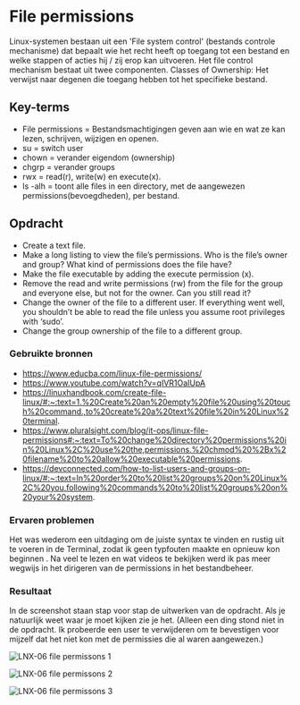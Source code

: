 # File permissions
Linux-systemen bestaan uit een 'File system control' (bestands controle mechanisme) dat bepaalt wie het recht heeft op toegang tot een bestand en welke stappen of acties hij / zij erop kan uitvoeren. Het file control mechanism bestaat uit twee componenten. Classes of Ownership: Het verwijst naar degenen die toegang hebben tot het specifieke bestand.  

## Key-terms
-   File permissions = 
Bestandsmachtigingen geven aan wie en wat ze kan lezen, schrijven, wijzigen en openen.  
-   su  = switch user
-   chown   = verander eigendom (ownership) 
-   chgrp   = verander groups 
-   rwx     = read(r), write(w) en execute(x).
-   ls -alh = toont alle files in een directory, met de aangewezen permissions(bevoegdheden), per bestand.  

## Opdracht
-   Create a text file.  
-   Make a long listing to view the file’s permissions. Who is the file’s owner and group? What kind of permissions does the file have?  
-   Make the file executable by adding the execute permission (x).
-   Remove the read and write permissions (rw) from the file for the group and everyone else, but not for the owner. Can you still read it?
-   Change the owner of the file to a different user. If everything went well, you shouldn’t be able to read the file unless you assume root privileges with ‘sudo’.
-   Change the group ownership of the file to a different group.

### Gebruikte bronnen
-   https://www.educba.com/linux-file-permissions/  
-   https://www.youtube.com/watch?v=qIVR1OaIUpA  
-   https://linuxhandbook.com/create-file-linux/#:~:text=1.%20Create%20an%20empty%20file%20using%20touch%20command.,to%20create%20a%20text%20file%20in%20Linux%20terminal.
-   https://www.pluralsight.com/blog/it-ops/linux-file-permissions#:~:text=To%20change%20directory%20permissions%20in%20Linux%2C%20use%20the,permissions.%20chmod%20%2Bx%20filename%20to%20allow%20executable%20permissions.  
-   https://devconnected.com/how-to-list-users-and-groups-on-linux/#:~:text=In%20order%20to%20list%20groups%20on%20Linux%2C%20you,following%20commands%20to%20list%20groups%20on%20your%20system.


### Ervaren problemen
Het was wederom een uitdaging om de juiste syntax te vinden en rustig uit te voeren in de Terminal, zodat ik geen typfouten maakte en opnieuw kon beginnen . Na veel te lezen en wat videos te bekijken werd ik pas meer wegwijs in het dirigeren van de permissions in het bestandbeheer.

### Resultaat
In de screenshot staan stap voor stap de uitwerken van de opdracht. Als je natuurlijk weet waar je moet kijken zie je het. (Alleen een ding stond niet in de opdracht. Ik probeerde een user te verwijderen om te bevestigen voor mijzelf dat het niet kon met de permissies die al waren aangewezen.)  
  
  
![LNX-06 file permissons 1](https://user-images.githubusercontent.com/95616021/145731273-ddcc674f-e458-4bca-ae6d-4c1ff265728a.jpg)  

![LNX-06 file permissons 2](https://user-images.githubusercontent.com/95616021/145731275-3c2a44d4-563f-41c4-a9b3-f170af87a6cc.jpg)  

![LNX-06 file permissons 3](https://user-images.githubusercontent.com/95616021/145731276-2fc4067a-23ad-410b-ae1e-edb66baad294.jpg)  

